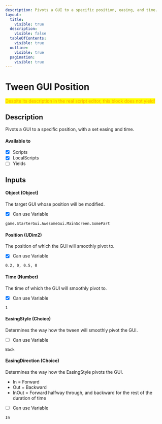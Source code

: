 ```yaml
---
description: Pivots a GUI to a specific position, easing, and time.
layout:
  title:
    visible: true
  description:
    visible: false
  tableOfContents:
    visible: true
  outline:
    visible: true
  pagination:
    visible: true
---
```


# Tween GUI Position

<mark style="color:orange;">Despite its description in the real script editor, this block does not yield!</mark>

## Description

Pivots a GUI to a specific position, with a set easing and time.

#### Available to

* [x] Scripts
* [x] LocalScripts
* [ ] Yields

## Inputs

#### Object (Object)

The target GUI whose position will be modified.

* [x] Can use Variable

```
game.StarterGui.AwesomeGui.MainScreen.SomePart
```

#### Position (UDim2)

The position of which the GUI will smoothly pivot to.

* [x] Can use Variable

```
0.2, 0, 0.5, 0
```

#### Time (Number)

The time of which the GUI will smoothly pivot to.

* [x] Can use Variable

```
1
```

#### EasingStyle (Choice)

Determines the way how the tween will smoothly pivot the GUI.

* [ ] Can use Variable

```
Back
```

#### EasingDirection (Choice)

Determines the way how the EasingStyle pivots the GUI.
* In = Forward
* Out = Backward
* InOut = Forward halfway through, and backward for the rest of the duration of time

* [ ] Can use Variable

```
In
```
